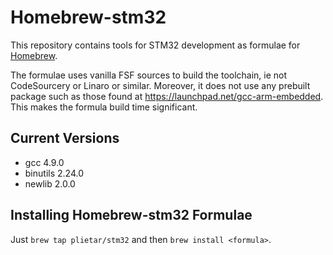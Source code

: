 Homebrew-stm32
============
This repository contains tools for STM32 development as formulae for [Homebrew](https://github.com/mxcl/homebrew).

The formulae uses vanilla FSF sources to build the toolchain, ie not CodeSourcery or Linaro or similar.
Moreover, it does not use any prebuilt package such as those found at https://launchpad.net/gcc-arm-embedded. This makes the formula build time significant.

Current Versions
----------------
- gcc 4.9.0
- binutils 2.24.0
- newlib 2.0.0

Installing Homebrew-stm32 Formulae
--------------------------------
Just `brew tap plietar/stm32` and then `brew install <formula>`.


